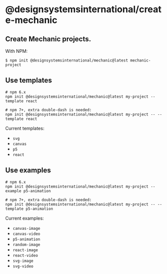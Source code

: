 # @designsystemsinternational/create-mechanic

## Create Mechanic projects.

With NPM:

`$ npm init @designsystemsinternational/mechanic@latest mechanic-project`

## Use templates

```
# npm 6.x
npm init @designsystemsinternational/mechanic@latest my-project --template react
```

```
# npm 7+, extra double-dash is needed:
npm init @designsystemsinternational/mechanic@latest my-project -- --template react
```

Current templates:

- `svg`
- `canvas`
- `p5`
- `react`

## Use examples

```
# npm 6.x
npm init @designsystemsinternational/mechanic@latest my-project --example p5-animation
```

```
# npm 7+, extra double-dash is needed:
npm init @designsystemsinternational/mechanic@latest my-project -- --template p5-animation
```

Current examples:

- `canvas-image`
- `canvas-video`
- `p5-animation`
- `random-image`
- `react-image`
- `react-video`
- `svg-image`
- `svg-video`
